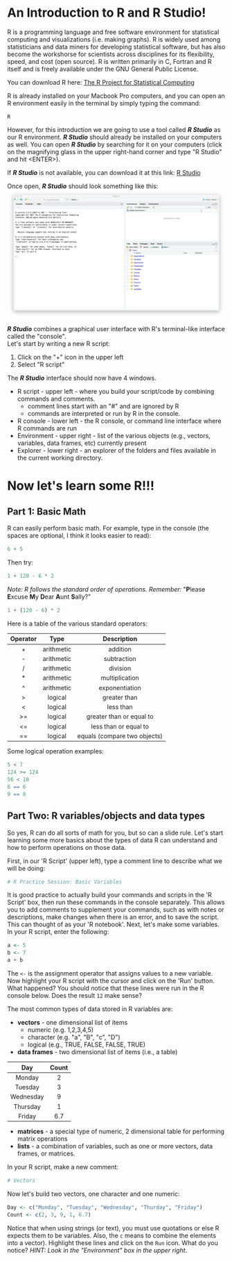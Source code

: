 # An Introduction to R and R Studio!
R is a programming language and free software environment for statistical computing and visualizations (i.e. making graphs). R is widely used among statisticians and data miners for developing statistical software, but has also become the workshorse for scientists across disciplines for its flexibility, speed, and cost (open source). R is written primarily in C, Fortran and R itself and is freely available under the GNU General Public License.

You can download R here:
[The R Project for Statistical Computing](https://www.r-project.org)

R is already installed on your Macbook Pro computers, and you can open an R environment easily in the terminal by simply typing the command:
```
R
```

However, for this introduction we are going to use a tool called ___R Studio___ as our R environment. ___R Studio___ should already be installed on your computers as well.  You can open ___R Studio___ by searching for it on your computers (click on the magnifying glass in the upper right-hand corner and type "R Studio" and hit \<ENTER\>).

If ___R Studio___ is not available, you can download it at this link: [R Studio](https://download1.rstudio.org/desktop/macos/RStudio-1.2.1335.dmg)

Once open, ___R Studio___ should look something like this:
![Rstudio1](../images/rstudio1.png)

___R Studio___ combines a graphical user interface with R's terminal-like interface called the "console".  
Let's start by writing a new R script:
1.  Click on the "+" icon in the upper left
2.  Select "R script"

The ___R Studio___ interface should now have 4 windows.
- R script - upper left - where you build your script/code by combining commands and comments.
  - comment lines start with an "#" and are ignored by R
  - commands are interpreted or run by R in the console.
- R console - lower left - the R console, or command line interface where R commands are run
- Environment - upper right - list of the various objects (e.g., vectors, variables, data frames, etc) currently present
- Explorer - lower right - an explorer of the folders and files available in the current working directory.

# Now let's learn some R!!!
## Part 1:  Basic Math
R can easily perform basic math. For example, type in the console (the spaces are optional, I think it looks easier to read):
```R
6 + 5
```
Then try:
```R
1 + 120 - 6 * 2
```

*Note: R follows the standard order of operations.  Remember:* "**P**lease **E**xcuse **M**y **D**ear **A**unt **S**ally?"

```R
1 + (120 - 6) * 2
```

Here is a table of the various standard operators:

| Operator | Type | Description |
| :---: | :---: | :---: |
| + | arithmetic | addition |
| - | arithmetic | subtraction |
| / | arithmetic | division |
| * | arithmetic | multiplication |
| ^ | arithmetic | exponentiation |
| > | logical | greater than |
| < | logical | less than |
| >= | logical | greater than or equal to |
| <= | logical | less than or equal to |
| == | logical | equals (compare two objects) |

Some logical operation examples:
```R
5 < 7
124 >= 124
56 < 10
6 == 6
9 == 8
```

## Part Two: R variables/objects and data types
So yes, R can do all sorts of math for you, but so can a slide rule.  Let's start learning some more basics about the types of data R can understand and how to perform operations on those data.

First, in our 'R Script' (upper left), type a comment line to describe what we will be doing:
```R
# R Practice Session: Basic Variables
```
It is good practice to actually build your commands and scripts in the 'R Script' box, then run these commands in the console separately.  This allows you to add comments to supplement your commands, such as with notes or descriptions, make changes when there is an error, and to save the script.  This can thought of as your 'R notebook'.  Next, let's make some variables.  In your R script, enter the following:
```R
a <- 5
b <- 7
a + b
```
The `<-` is the assignment operator that assigns values to a new variable. Now highlight your R script with the cursor and click on the 'Run' button. What happened?  You should notice that these lines were run in the R console below.  Does the result `12` make sense?

The most common types of data stored in R variables are:
- **vectors** - one dimensional list of items
  - numeric (e.g. 1,2,3,4,5)
  - character (e.g. "a", "B", "c", "D")
  - logical (e.g., TRUE, FALSE, FALSE, TRUE)
- **data frames** - two dimensional list of items (i.e., a table)

| Day | Count |
| :---: | :---: |
| Monday | 2 |
| Tuesday | 3 |
| Wednesday | 9 |
| Thursday | 1 |
| Friday | 6.7 |

- **matrices** - a special type of numeric, 2 dimensional table for performing matrix operations
- **lists** - a combination of variables, such as one or more vectors, data frames, or matrices.

In your R script, make a new comment:
```R
# Vectors
``` 

Now let's build two vectors, one character and one numeric:
```R
Day <- c("Monday", "Tuesday", "Wednesday", "Thurday", "Friday")
Count <- c(2, 3, 9, 1, 6.7)
```
Notice that when using strings (or text), you must use quotations or else R expects them to be variables.  Also, the `c` means to combine the elements into a vector).  Highlight these lines and click on the `Run` icon. What do you notice?  _HINT: Look in the "Environment" box in the upper right_.

